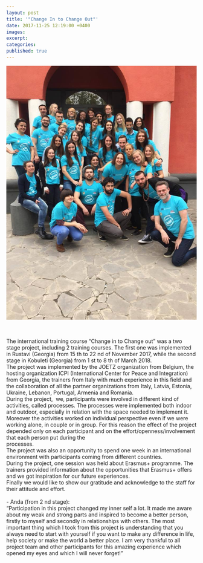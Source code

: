 ```yaml
---
layout: post
title: '"Change In to Change Out"'
date: 2017-11-25 12:19:00 +0400
images:
excerpt:
categories:
published: true
---
```


![](/uploads/30714620-1625477884174752-8716377664690061312-n.jpg)

 

The international training course “Change in to Change out” was a two stage project, including 2 training courses. The first one was implemented in Rustavi (Georgia) from 15 th to 22 nd of November 2017, while the second stage in Kobuleti (Georgia) from 1 st to 8 th of March 2018. <br>The project was implemented by the JOETZ organization from Belgium, the hosting organization ICPI (International Center for Peace and Integration) from Georgia, the trainers from Italy with much experience in this field and the collaboration of all the partner organizations from Italy, Latvia, Estonia, Ukraine, Lebanon, Portugal, Armenia and Romania.<br>During the project,  we, participants were involved in different kind of activities, called processes. The processes were implemented both indoor and outdoor, especially in relation with the space needed to implement it. Moreover the activities worked on individual perspective even if we were working alone, in couple or in group. For this reason the effect of the project depended only on each participant and on the effort/openness/involvement that each person put during the<br>processes. <br>The project was also an opportunity to spend one week in an international environment with participants coming from different countries.<br>During the project, one session was held about Erasmus+ programme. The trainers provided information about the opportunities that Erasmus+ offers and we got inspiration for our future experiences.<br>Finally we would like to show our gratitude and acknowledge to the staff for their attitude and effort.<br><br>- Anda (from 2 nd stage):<br>“Participation in this project changed my inner self a lot. It made me aware about my weak and strong parts and inspired to become a better person, firstly to myself and secondly in relationships with others. The most important thing which I took from this project is understanding that you always need to start with yourself if you want to make any difference in life, help society or make the world a better place. I am very thankful to all project team and other participants for this amazing experience which opened my eyes and which I will never forget!”<br><br>
